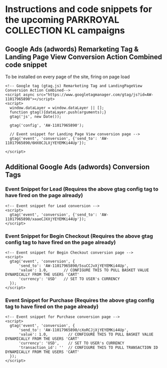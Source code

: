 # Instructions and code snippets for the upcoming PARKROYAL COLLECTION KL campaigns

## Google Ads (adwords) Remarketing Tag & Landing Page View Conversion Action Combined code snippet
To be installed on every page of the site, firing on page load

```
<!-- Google tag (gtag.js) Remarketing Tag and LandingPageView Conversion Action Combined-->
<script async src="https://www.googletagmanager.com/gtag/js?id=AW-11017965890"></script>
<script>
  window.dataLayer = window.dataLayer || [];
  function gtag(){dataLayer.push(arguments);}
  gtag('js', new Date());

  gtag('config', 'AW-11017965890');
  
  // Event snippet for Landing Page View conversion page -->
  gtag('event', 'conversion', {'send_to': 'AW-11017965890/6HX0CJLXjYEYEMKi44Up'});

</script>
```

## Additional Google Ads (adwords) Conversion Tags

### Event Snippet for Lead (Requires the above gtag config tag to have fired on the page already)
```
<!-- Event snippet for Lead conversion -->
<script>
  gtag('event', 'conversion', {'send_to': 'AW-11017965890/xaaeCJXXjYEYEMKi44Up'});
</script>
```


### Event Snippet for Begin Checkout (Requires the above gtag config tag to have fired on the page already)
```
<!-- Event snippet for Begin Checkout conversion page -->
<script>
  gtag('event', 'conversion', {
      'send_to': 'AW-11017965890/5suCCJvXjYEYEMKi44Up',
      'value': 1.0,       // CONFIGURE THIS TO PULL BASKET VALUE DYNAMICALLY FROM THE USERS 'CART'
      'currency': 'USD'   // SET TO USER's CURRENCY
  });
</script>
```

### Event Snippet for Purchase (Requires the above gtag config tag to have fired on the page already)
```
<!-- Event snippet for Purchase conversion page -->
<script>
  gtag('event', 'conversion', {
      'send_to': 'AW-11017965890/cXoRCJjXjYEYEMKi44Up',
      'value': 1.0,         // CONFIGURE THIS TO PULL BASKET VALUE DYNAMICALLY FROM THE USERS 'CART'
      'currency': 'USD',    // SET TO USER's CURRENCY
      'transaction_id': ''  // CONFIGURE THIS TO PULL TRANSACTION ID DYNAMICALLY FROM THE USERS 'CART'
  });
</script>
```

